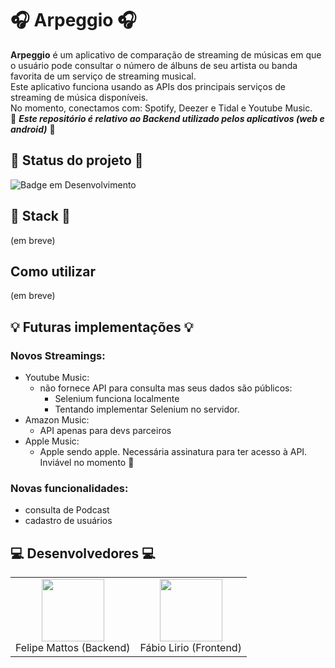 # 🎧 Arpeggio 🎧
**Arpeggio** é um aplicativo de comparação de streaming de músicas em que o usuário pode consultar o número de álbuns de seu artista ou banda favorita de um serviço de streaming musical.<br>
Este aplicativo funciona usando as APIs dos principais serviços de streaming de música disponíveis.<br>
No momento, conectamos com: Spotify, Deezer e Tidal e Youtube Music.<br>
🚨 **_Este repositório é relativo ao Backend utilizado pelos aplicativos (web e android)_** 🚨

## 🚧 Status do projeto 🚧
![Badge em Desenvolvimento](http://img.shields.io/static/v1?label=STATUS&message=EM%20DESENVOLVIMENTO&color=GREEN&style=for-the-badge)

## 🚀 Stack 🚀
(em breve)

## Como utilizar
(em breve)

## 💡 Futuras implementações 💡
### Novos Streamings:
- Youtube Music:
  - não fornece API para consulta mas seus dados são públicos:
    - Selenium funciona localmente
    - Tentando implementar Selenium no servidor.
- Amazon Music:
  - API apenas para devs parceiros
- Apple Music:
  - Apple sendo apple. Necessária assinatura para ter acesso à API. Inviável no momento 💸

### Novas funcionalidades:
- consulta de Podcast
- cadastro de usuários

## 💻 Desenvolvedores 💻

<table>
  <tr>
    <td align="center">
      <a href="https://github.com/fabramattos">
        <img src="https://avatars.githubusercontent.com/u/45768087?v=4" width="100" height="100">
      </a>
      <br>Felipe Mattos (Backend)</br>
    </td>
    <td align="center">
      <a href="https://github.com/FabioLiriodev">
        <img src="https://avatars.githubusercontent.com/u/140852220?s=400&u=c03075cdb745198fe290f16fd7a345907cae4c89&v=4" width="100" height="100">
      </a>
      <br>Fábio Lirio (Frontend)</br>
    </td>
  </tr>
</table>

